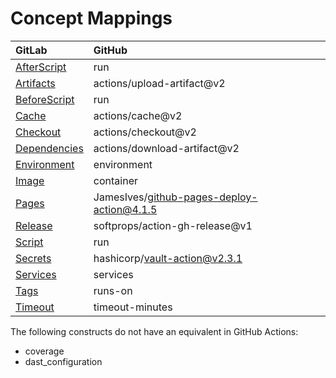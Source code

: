 # Concept Mappings

| GitLab                          | GitHub                                     |
| :------------------------------ | :----------------------------------------- |
| [AfterScript](AfterScript.md)   | run                                        |
| [Artifacts](Artifacts.md)       | actions/upload-artifact@v2                 |
| [BeforeScript](BeforeScript.md) | run                                        |
| [Cache](Cache.md)               | actions/cache@v2                           |
| [Checkout](Checkout.md)         | actions/checkout@v2                        |
| [Dependencies](Dependencies.md) | actions/download-artifact@v2               |
| [Environment](Environment.md)   | environment                                |
| [Image](Image.md)               | container                                  |
| [Pages](Pages.md)               | JamesIves/github-pages-deploy-action@4.1.5 |
| [Release](Release.md)           | softprops/action-gh-release@v1             |
| [Script](Script.md)             | run                                        |
| [Secrets](Secrets.md)           | hashicorp/vault-action@v2.3.1              |
| [Services](Services.md)         | services                                   |
| [Tags](Tags.md)                 | runs-on                                    |
| [Timeout](Timeout.md)           | timeout-minutes                            |

The following constructs do not have an equivalent in GitHub Actions:

- coverage
- dast_configuration
